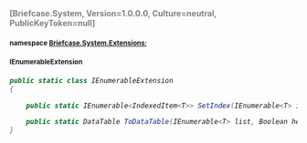 <h4 style='color: gray;margin:0; padding:0;'> [Briefcase.System, Version=1.0.0.0, Culture=neutral, PublicKeyToken=null]</h4>

#### <small>namespace [Briefcase.System.Extensions](../Namespace/Briefcase.System.Extensions.md);</small>

#### <small>IEnumerableExtension</small>

<i>

```csharp
public static class IEnumerableExtension
{

	public static IEnumerable<IndexedItem<T>> SetIndex(IEnumerable<T> items); 

	public static DataTable ToDataTable(IEnumerable<T> list, Boolean header= False); 
}
```

</i>
